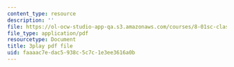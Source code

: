 ```yaml
---
content_type: resource
description: ''
file: https://ol-ocw-studio-app-qa.s3.amazonaws.com/courses/8-01sc-classical-mechanics-fall-2016/faaaac7edac5938c5c7c1e3ee3616a0b_ol1COj0LACs.pdf
file_type: application/pdf
resourcetype: Document
title: 3play pdf file
uid: faaaac7e-dac5-938c-5c7c-1e3ee3616a0b
---
```

